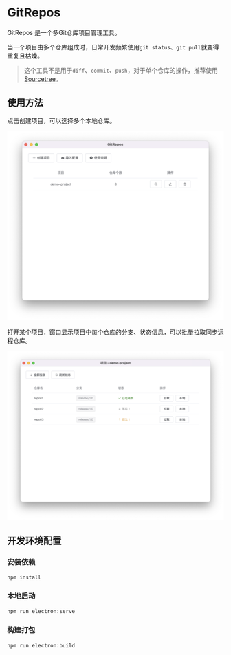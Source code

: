 # GitRepos

GitRepos 是一个多Git仓库项目管理工具。

当一个项目由多个仓库组成时，日常开发频繁使用`git status`、`git pull`就变得重复且枯燥。

> 这个工具不是用于`diff`、`commit`、`push`，对于单个仓库的操作，推荐使用 [Sourcetree](https://www.sourcetreeapp.com/)。

## 使用方法

点击创建项目，可以选择多个本地仓库。

<img src="./build/screenshots/home-window.png" alt="home-window" style="zoom:50%;" />

打开某个项目，窗口显示项目中每个仓库的分支、状态信息，可以批量拉取同步远程仓库。

<img src="./build/screenshots/project-window.png" alt="project-window" style="zoom: 50%;" />

## 开发环境配置

### 安装依赖
```
npm install
```

### 本地启动
```
npm run electron:serve
```

### 构建打包
```
npm run electron:build
```
